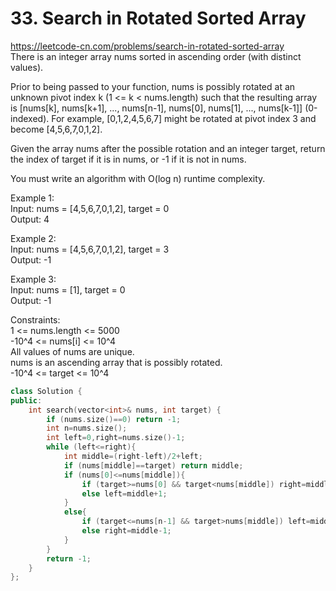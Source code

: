 # 33. Search in Rotated Sorted Array
https://leetcode-cn.com/problems/search-in-rotated-sorted-array  
There is an integer array nums sorted in ascending order (with distinct values).

Prior to being passed to your function, nums is possibly rotated at an unknown pivot index k (1 <= k < nums.length) such that the resulting array is [nums[k], nums[k+1], ..., nums[n-1], nums[0], nums[1], ..., nums[k-1]] (0-indexed). For example, [0,1,2,4,5,6,7] might be rotated at pivot index 3 and become [4,5,6,7,0,1,2].

Given the array nums after the possible rotation and an integer target, return the index of target if it is in nums, or -1 if it is not in nums.

You must write an algorithm with O(log n) runtime complexity.

Example 1:  
Input: nums = [4,5,6,7,0,1,2], target = 0  
Output: 4  

Example 2:  
Input: nums = [4,5,6,7,0,1,2], target = 3  
Output: -1  

Example 3:  
Input: nums = [1], target = 0  
Output: -1  

Constraints:  
1 <= nums.length <= 5000  
-10^4 <= nums[i] <= 10^4  
All values of nums are unique.  
nums is an ascending array that is possibly rotated.  
-10^4 <= target <= 10^4  

``` cpp
class Solution {
public:
    int search(vector<int>& nums, int target) {
        if (nums.size()==0) return -1;
        int n=nums.size();
        int left=0,right=nums.size()-1;
        while (left<=right){
            int middle=(right-left)/2+left;
            if (nums[middle]==target) return middle;
            if (nums[0]<=nums[middle]){
                if (target>=nums[0] && target<nums[middle]) right=middle-1;
                else left=middle+1;
            }
            else{
                if (target<=nums[n-1] && target>nums[middle]) left=middle+1;
                else right=middle-1;
            }
        }
        return -1;
    }
};
```
